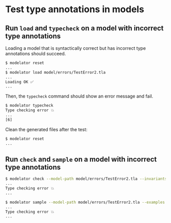 # Test type annotations in models

## Run `load` and `typecheck` on a model with incorrect type annotations

Loading a model that is syntactically correct but has incorrect type annotations
should succeed.

```sh
$ modelator reset
...
$ modelator load model/errors/TestError2.tla
...
Loading OK ✅
...
```

Then, the `typecheck` command should show an error message and fail.

```sh
$ modelator typecheck
Type checking error 💥
...
[6]
```

Clean the generated files after the test:

```sh
$ modelator reset
...
```

## Run `check` and `sample` on a model with incorrect type annotations

```sh
$ modelator check --model-path model/errors/TestError2.tla --invariants Inv
...
Type checking error 💥
...
```

```sh
$ modelator sample --model-path model/errors/TestError2.tla --examples Inv
...
Type checking error 💥
...
```
